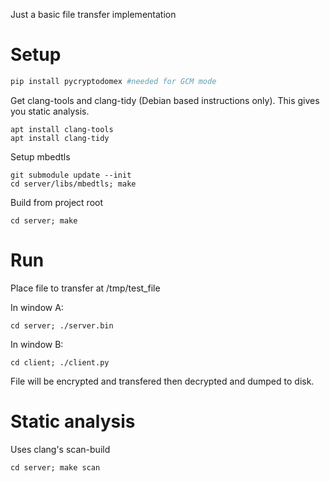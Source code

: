 Just a basic file transfer implementation

# Setup

```python
pip install pycryptodomex #needed for GCM mode
```

Get clang-tools and clang-tidy (Debian based instructions only). This gives you static analysis.
```shell
apt install clang-tools
apt install clang-tidy
```

Setup mbedtls

```shell
git submodule update --init
cd server/libs/mbedtls; make
```

Build from project root

```shell
cd server; make
```

# Run

Place file to transfer at /tmp/test_file

In window A:

```shell
cd server; ./server.bin
```

In window B:

```shell
cd client; ./client.py
```


File will be encrypted and transfered then decrypted and dumped to disk.


# Static analysis

Uses clang's scan-build

```shell
cd server; make scan
```